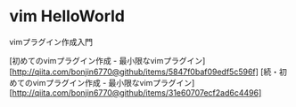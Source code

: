 # vim HelloWorld

vimプラグイン作成入門


[初めてのvimプラグイン作成 - 最小限なvimプラグイン][http://qiita.com/bonjin6770@github/items/5847f0baf09edf5c596f]
[続・初めてのvimプラグイン作成 - 最小限なvimプラグイン][http://qiita.com/bonjin6770@github/items/31e60707ecf2ad6c4496]
